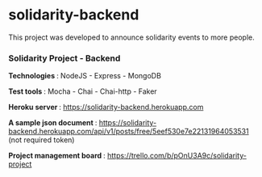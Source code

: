 # solidarity-backend
This project was developed to announce solidarity events to more people.

### Solidarity Project - Backend 

<b> Technologies </b>: NodeJS - Express - MongoDB 

<b> Test tools </b> : Mocha - Chai - Chai-http - Faker

<b> Heroku server </b> : https://solidarity-backend.herokuapp.com

<b> A sample json document </b> : https://solidarity-backend.herokuapp.com/api/v1/posts/free/5eef530e7e22131964053531 (not required token)

<b> Project management board </b> : https://trello.com/b/pOnU3A9c/solidarity-project
